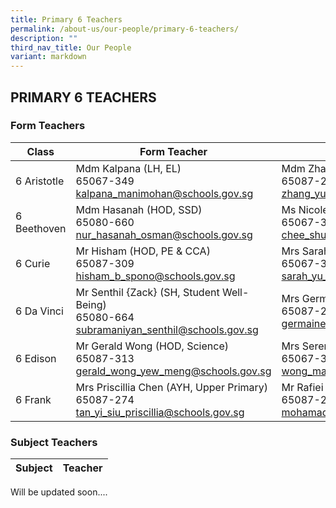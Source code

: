```yaml
---
title: Primary 6 Teachers
permalink: /about-us/our-people/primary-6-teachers/
description: ""
third_nav_title: Our People
variant: markdown
---
```

## PRIMARY 6 TEACHERS

### Form Teachers

| Class | Form Teacher | Form Teacher |
|---|---|---|
6 Aristotle | Mdm Kalpana (LH, EL) <br>65067-349<br>[kalpana_manimohan@schools.gov.sg](mailto:kalpana_manimohan@schools.gov.sg) | Mdm Zhang Yue<br>65087-262<br>[zhang_yue_a@schools.gov.sg](mailto:zhang_yue_a@schools.gov.sg) |
| 6 Beethoven | Mdm Hasanah (HOD, SSD)<br>65080-660<br>[nur_hasanah_osman@schools.gov.sg](mailto:nur_hasanah_osman@schools.gov.sg) | Ms Nicole Chee<br>65067-340<br>[chee_shu_rong_nicole@schools.gov.sg](mailto:chee_shu_rong_nicole@schools.gov.sg) |
| 6 Curie |Mr Hisham (HOD, PE &amp; CCA)<br>65087-309<br>[hisham_b_spono@schools.gov.sg](mailto:hisham_b_spono@schools.gov.sg) | Mrs Sarah Tan <br>65067-348<br>[sarah_yu_xueli@moe.edu.sg](mailto:sarah_yu_xueli@moe.edu.sg) |
| 6 Da Vinci | Mr Senthil {Zack} (SH, Student Well-Being)<br>65080-664<br>[subramaniyan_senthil@schools.gov.sg](mailto:subramaniyan_senthil@schools.gov.sg) | Mrs Germaine Yeo<br>65087-272<br>[germaine_quek_jiamin@schools.gov.sg](mailto:germaine_quek_jiamin@schools.gov.sg) |
| 6 Edison | Mr Gerald Wong (HOD, Science)<br>65087-313<br>[gerald_wong_yew_meng@schools.gov.sg](mailto:gerald_wong_yew_meng@schools.gov.sg) | Mrs Serene Yue<br>65067-345<br>[wong_may_san_serene@schools.gov.sg](mailto:wong_may_san_serene@schools.gov.sg) |
| 6 Frank |Mrs Priscillia Chen (AYH, Upper Primary)<br>65087-274<br>[tan_yi_siu_priscillia@schools.gov.sg](mailto:tan_yi_siu_priscillia@schools.gov.sg) | Mr Rafiei<br>65087-275<br>[mohamad_rafiei_sakeyam@schools.gov.sg](mailto:mohamad_rafiei_sakeyam@schools.gov.sg) |

### Subject Teachers

| Subject | Teacher |
|---|---|

Will be updated soon....